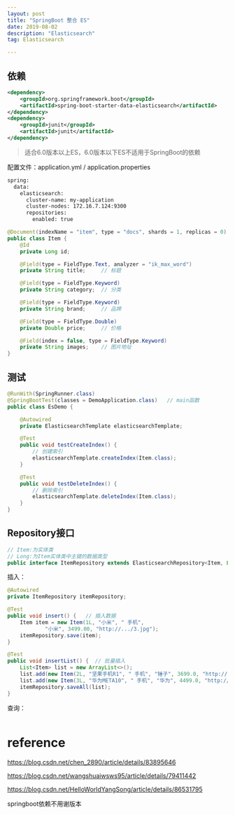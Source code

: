 ```yaml
---
layout: post
title: "SpringBoot 整合 ES"
date: 2019-08-02
description: "Elasticsearch"
tag: Elasticsearch

---
```


## 依赖

```xml
<dependency>
    <groupId>org.springframework.boot</groupId>
    <artifactId>spring-boot-starter-data-elasticsearch</artifactId>
</dependency>
<dependency>
    <groupId>junit</groupId>
    <artifactId>junit</artifactId>
</dependency>
```

> 适合6.0版本以上ES，6.0版本以下ES不适用于SpringBoot的依赖

配置文件：application.yml / application.properties
```sh
spring:
  data:
    elasticsearch:
      cluster-name: my-application
      cluster-nodes: 172.16.7.124:9300
      repositories:
        enabled: true
```

```java
@Document(indexName = "item", type = "docs", shards = 1, replicas = 0)
public class Item {
    @Id
    private Long id;

    @Field(type = FieldType.Text, analyzer = "ik_max_word")
    private String title;     // 标题

    @Field(type = FieldType.Keyword)
    private String category;  // 分类

    @Field(type = FieldType.Keyword)
    private String brand;     // 品牌

    @Field(type = FieldType.Double)
    private Double price;     // 价格

    @Field(index = false, type = FieldType.Keyword)
    private String images;    // 图片地址
}
```

## 测试

```java
@RunWith(SpringRunner.class)
@SpringBootTest(classes = DemoApplication.class)   // main函数
public class EsDemo {

    @Autowired
    private ElasticsearchTemplate elasticsearchTemplate;

    @Test
    public void testCreateIndex() {
        // 创建索引
        elasticsearchTemplate.createIndex(Item.class);
    }

    @Test
    public void testDeleteIndex() {
        // 删除索引
        elasticsearchTemplate.deleteIndex(Item.class);
    }
}
```


## Repository接口

```java
// Item:为实体类
// Long:为Item实体类中主键的数据类型
public interface ItemRepository extends ElasticsearchRepository<Item, Long> {}
```

插入：
```java
@Autowired
private ItemRepository itemRepository;

@Test
public void insert() {   // 插入数据
    Item item = new Item(1L, "小米", " 手机",
            "小米", 3499.00, "http://.../3.jpg");
    itemRepository.save(item);
}

@Test
public void insertList() {  // 批量插入
    List<Item> list = new ArrayList<>();
    list.add(new Item(2L, "坚果手机R1", " 手机", "锤子", 3699.0, "http://../13123.jpg"));
    list.add(new Item(3L, "华为META10", " 手机", "华为", 4499.0, "http://../13123.jpg"));
    itemRepository.saveAll(list);
}
```

查询：

```java

```


# reference

https://blog.csdn.net/chen_2890/article/details/83895646

https://blog.csdn.net/wangshuaiwsws95/article/details/79411442

https://blog.csdn.net/HelloWorldYangSong/article/details/86531795

springboot依赖不用谢版本
